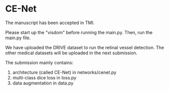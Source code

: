 # CE-Net
The manuscript has been accepted in TMI.

Please start up the "visdom" before running the main.py.
Then, run the main.py file.

We have uploaded the DRIVE dataset to run the retinal vessel detection. The other medical datasets will be
uploaded in the next submission.

The submission mainly contains:
1. architecture (called CE-Net) in networks/cenet.py
2. multi-class dice loss in loss.py
3. data augmentation in data.py

